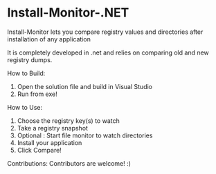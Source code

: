 # Install-Monitor-.NET 
Install-Monitor lets you compare registry values and directories after installation of any application 

It is completely developed in .net and relies on comparing old and new registry dumps.

How to Build:
1) Open the solution file and build in Visual Studio
2) Run from exe! 

How to Use: 
1) Choose the registry key(s) to watch
2) Take a registry snapshot
3) Optional : Start file monitor to watch directories
4) Install your application
5) Click Compare! 

Contributions:
Contributors are welcome! :)
